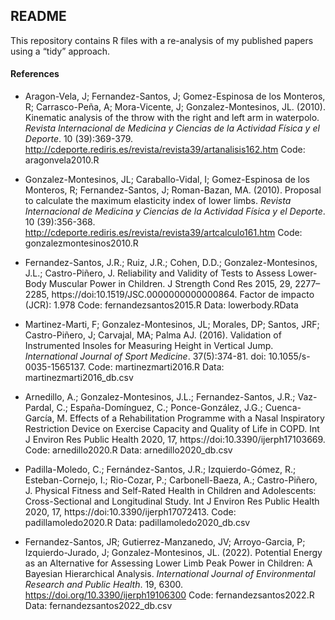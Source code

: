 
## README

This repository contains R files with a re-analysis of my published papers using a “tidy” approach.

#### References

* Aragon-Vela, J; Fernandez-Santos, J; Gomez-Espinosa de los Monteros, R; Carrasco-Peña, A; Mora-Vicente, J; Gonzalez-Montesinos, JL. (2010). Kinematic analysis of the throw with the right and left arm in waterpolo. *Revista Internacional de Medicina y Ciencias de la Actividad Física y el Deporte*. 10 (39):369-379. http://cdeporte.rediris.es/revista/revista39/artanalisis162.htm
Code: aragonvela2010.R

* Gonzalez-Montesinos, JL; Caraballo-Vidal, I; Gomez-Espinosa de los Monteros, R; Fernandez-Santos, J; Roman-Bazan, MA. (2010). Proposal to calculate the maximum elasticity index of lower limbs. *Revista Internacional de Medicina y Ciencias de la Actividad Física y el Deporte*. 10 (39):356-368. http://cdeporte.rediris.es/revista/revista39/artcalculo161.htm
Code: gonzalezmontesinos2010.R

* Fernandez-Santos, J.R.; Ruiz, J.R.; Cohen, D.D.; Gonzalez-Montesinos, J.L.; Castro-Piñero, J. Reliability and Validity of Tests to Assess Lower-Body Muscular Power in Children. J Strength Cond Res 2015, 29, 2277–2285, https://doi:10.1519/JSC.0000000000000864.
Factor de impacto (JCR): 1.978
Code: fernandezsantos2015.R
Data: lowerbody.RData

* Martinez-Marti, F; Gonzalez-Montesinos, JL; Morales, DP; Santos, JRF; Castro-Piñero, J; Carvajal, MA; Palma AJ. (2016). Validation of Instrumented Insoles for Measuring Height in Vertical Jump. *International Journal of Sport Medicine*. 37(5):374-81. doi: 10.1055/s-0035-1565137.
Code: martinezmarti2016.R
Data: martinezmarti2016_db.csv

* Arnedillo, A.; Gonzalez-Montesinos, J.L.; Fernandez-Santos, J.R.; Vaz-Pardal, C.; España-Domínguez, C.; Ponce-González, J.G.; Cuenca-García, M. Effects of a Rehabilitation Programme with a Nasal Inspiratory Restriction Device on Exercise Capacity and Quality of Life in COPD. Int J Environ Res Public Health 2020, 17, https://doi:10.3390/ijerph17103669.
Code: arnedillo2020.R
Data: arnedillo2020_db.csv

* Padilla-Moledo, C.; Fernández-Santos, J.R.; Izquierdo-Gómez, R.; Esteban-Cornejo, I.; Rio-Cozar, P.; Carbonell-Baeza, A.; Castro-Piñero, J. Physical Fitness and Self-Rated Health in Children and Adolescents: Cross-Sectional and Longitudinal Study. Int J Environ Res Public Health 2020, 17, https://doi:10.3390/ijerph17072413.
Code: padillamoledo2020.R
Data: padillamoledo2020_db.csv

* Fernandez-Santos, JR; Gutierrez-Manzanedo, JV; Arroyo-Garcia, P; Izquierdo-Jurado, J; Gonzalez-Montesinos, JL. (2022). Potential Energy as an Alternative for Assessing Lower Limb Peak Power in Children: A Bayesian Hierarchical Analysis. *International Journal of Environmental Research and Public Health*. 19, 6300. https://doi.org/10.3390/ijerph19106300
Code: fernandezsantos2022.R
Data: fernandezsantos2022_db.csv

